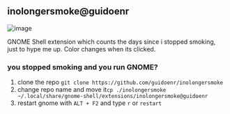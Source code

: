 ## inolongersmoke@guidoenr

![image](https://github.com/user-attachments/assets/e3793aba-46db-4768-b240-25081a4c3106)

GNOME Shell extension which counts the days since i stopped smoking, just to hype me up.
Color changes when its clicked.

### you stopped smoking and you run GNOME? 
1. clone the repo `git clone https://github.com/guidoenr/inolongersmoke`
2. change repo name and move it`cp ./inolongersmoke ~/.local/share/gnome-shell/extensions/inolongersmoke@guidoenr`
3. restart gnome with `ALT + F2` and type `r` or `restart`



